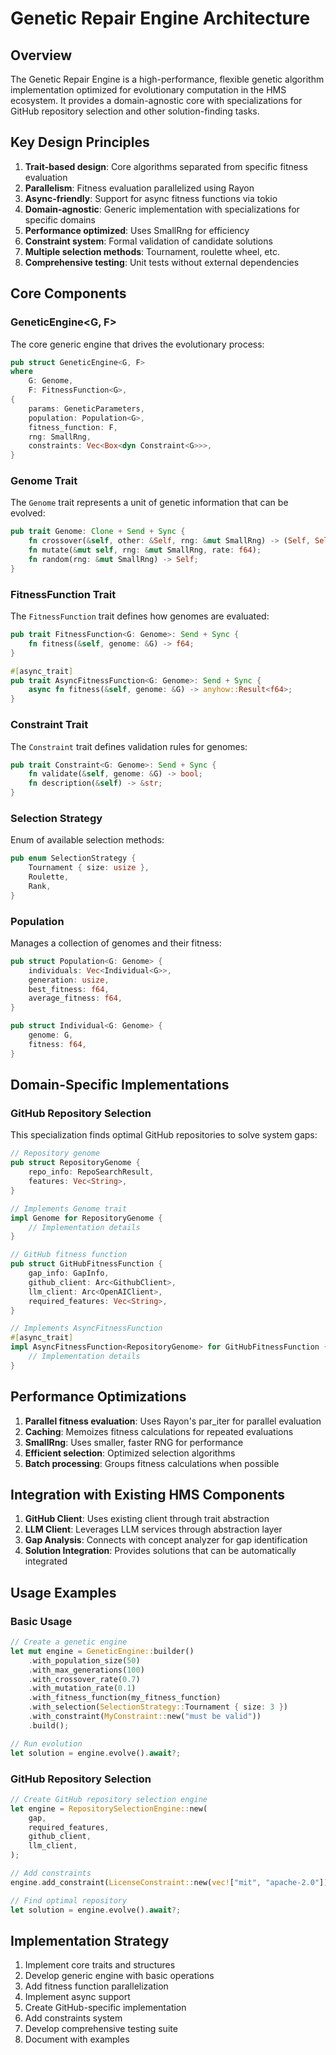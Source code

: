 # Genetic Repair Engine Architecture

## Overview

The Genetic Repair Engine is a high-performance, flexible genetic algorithm implementation optimized for evolutionary computation in the HMS ecosystem. It provides a domain-agnostic core with specializations for GitHub repository selection and other solution-finding tasks.

## Key Design Principles

1. **Trait-based design**: Core algorithms separated from specific fitness evaluation
2. **Parallelism**: Fitness evaluation parallelized using Rayon
3. **Async-friendly**: Support for async fitness functions via tokio
4. **Domain-agnostic**: Generic implementation with specializations for specific domains
5. **Performance optimized**: Uses SmallRng for efficiency
6. **Constraint system**: Formal validation of candidate solutions
7. **Multiple selection methods**: Tournament, roulette wheel, etc.
8. **Comprehensive testing**: Unit tests without external dependencies

## Core Components

### GeneticEngine<G, F>

The core generic engine that drives the evolutionary process:

```rust
pub struct GeneticEngine<G, F>
where
    G: Genome,
    F: FitnessFunction<G>,
{
    params: GeneticParameters,
    population: Population<G>,
    fitness_function: F,
    rng: SmallRng,
    constraints: Vec<Box<dyn Constraint<G>>>,
}
```

### Genome Trait

The `Genome` trait represents a unit of genetic information that can be evolved:

```rust
pub trait Genome: Clone + Send + Sync {
    fn crossover(&self, other: &Self, rng: &mut SmallRng) -> (Self, Self);
    fn mutate(&mut self, rng: &mut SmallRng, rate: f64);
    fn random(rng: &mut SmallRng) -> Self;
}
```

### FitnessFunction Trait

The `FitnessFunction` trait defines how genomes are evaluated:

```rust
pub trait FitnessFunction<G: Genome>: Send + Sync {
    fn fitness(&self, genome: &G) -> f64;
}

#[async_trait]
pub trait AsyncFitnessFunction<G: Genome>: Send + Sync {
    async fn fitness(&self, genome: &G) -> anyhow::Result<f64>;
}
```

### Constraint Trait

The `Constraint` trait defines validation rules for genomes:

```rust
pub trait Constraint<G: Genome>: Send + Sync {
    fn validate(&self, genome: &G) -> bool;
    fn description(&self) -> &str;
}
```

### Selection Strategy

Enum of available selection methods:

```rust
pub enum SelectionStrategy {
    Tournament { size: usize },
    Roulette,
    Rank,
}
```

### Population<G>

Manages a collection of genomes and their fitness:

```rust
pub struct Population<G: Genome> {
    individuals: Vec<Individual<G>>,
    generation: usize,
    best_fitness: f64,
    average_fitness: f64,
}

pub struct Individual<G: Genome> {
    genome: G,
    fitness: f64,
}
```

## Domain-Specific Implementations

### GitHub Repository Selection

This specialization finds optimal GitHub repositories to solve system gaps:

```rust
// Repository genome
pub struct RepositoryGenome {
    repo_info: RepoSearchResult,
    features: Vec<String>,
}

// Implements Genome trait
impl Genome for RepositoryGenome {
    // Implementation details
}

// GitHub fitness function
pub struct GitHubFitnessFunction {
    gap_info: GapInfo,
    github_client: Arc<GithubClient>,
    llm_client: Arc<OpenAIClient>,
    required_features: Vec<String>,
}

// Implements AsyncFitnessFunction
#[async_trait]
impl AsyncFitnessFunction<RepositoryGenome> for GitHubFitnessFunction {
    // Implementation details
}
```

## Performance Optimizations

1. **Parallel fitness evaluation**: Uses Rayon's par_iter for parallel evaluation
2. **Caching**: Memoizes fitness calculations for repeated evaluations
3. **SmallRng**: Uses smaller, faster RNG for performance
4. **Efficient selection**: Optimized selection algorithms
5. **Batch processing**: Groups fitness calculations when possible

## Integration with Existing HMS Components

1. **GitHub Client**: Uses existing client through trait abstraction
2. **LLM Client**: Leverages LLM services through abstraction layer
3. **Gap Analysis**: Connects with concept analyzer for gap identification
4. **Solution Integration**: Provides solutions that can be automatically integrated

## Usage Examples

### Basic Usage

```rust
// Create a genetic engine
let mut engine = GeneticEngine::builder()
    .with_population_size(50)
    .with_max_generations(100)
    .with_crossover_rate(0.7)
    .with_mutation_rate(0.1)
    .with_fitness_function(my_fitness_function)
    .with_selection(SelectionStrategy::Tournament { size: 3 })
    .with_constraint(MyConstraint::new("must be valid"))
    .build();

// Run evolution
let solution = engine.evolve().await?;
```

### GitHub Repository Selection

```rust
// Create GitHub repository selection engine
let engine = RepositorySelectionEngine::new(
    gap,
    required_features,
    github_client,
    llm_client,
);

// Add constraints
engine.add_constraint(LicenseConstraint::new(vec!["mit", "apache-2.0"]));

// Find optimal repository
let solution = engine.evolve().await?;
```

## Implementation Strategy

1. Implement core traits and structures
2. Develop generic engine with basic operations
3. Add fitness function parallelization
4. Implement async support
5. Create GitHub-specific implementation
6. Add constraints system
7. Develop comprehensive testing suite
8. Document with examples